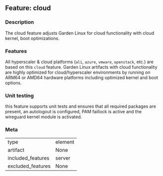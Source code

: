 ## Feature: cloud
### Description
<website-feature>
The cloud feature adjusts Garden Linux for cloud functionality with cloud kernel, boot optimizations.
</website-feature>

### Features
All hyperscaler & cloud platforms (`ali`, `azure`, `vmware`, `openstack`, etc.) are based on this `cloud` feature. Garden Linux artifacts with cloud functionality are highly optimized for cloud/hyperscaler environments by running on ARM64 or AMD64 hardware platforms including optimized kernel and boot options.

### Unit testing
this feature supports unit tests and ensures that all required packages are present, an autologout is configured, PAM faillock is active and the wireguard kernel module is activated.

### Meta
|||
|---|---|
|type|element|
|artifact|None|
|included_features|server|
|excluded_features|None|
